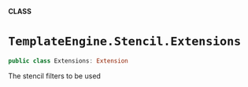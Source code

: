 **CLASS**

# `TemplateEngine.Stencil.Extensions`

```swift
public class Extensions: Extension
```

The stencil filters to be used
